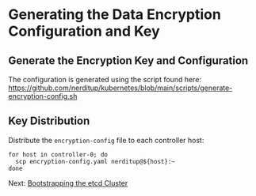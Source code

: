 # Generating the Data Encryption Configuration and Key

## Generate the Encryption Key and Configuration

The configuration is generated using the script found here: 
https://github.com/nerditup/kubernetes/blob/main/scripts/generate-encryption-config.sh

## Key Distribution
Distribute the `encryption-config` file to each controller host:

```
for host in controller-0; do
  scp encryption-config.yaml nerditup@${host}:~
done
```

Next: [Bootstrapping the etcd Cluster](07-bootstrapping-etcd.md)
